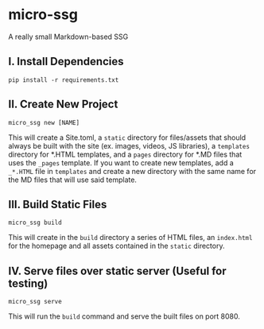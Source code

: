 # micro-ssg
A really small Markdown-based SSG

## I. Install Dependencies

`pip install -r requirements.txt`

## II. Create New Project

`micro_ssg new [NAME]` 

This will create a Site.toml, a `static` directory for files/assets that should always be built with the site (ex. images, videos, JS libraries), a `templates` directory for *.HTML templates, and a `pages` directory for *.MD files that uses the `_pages` template.
If you want to create new templates, add a `_*.HTML` file in `templates` and create a new directory with the same name for the MD files that will use said template.

## III. Build Static Files

`micro_ssg build`

This will create in the `build` directory a series of HTML files, an `index.html` for the homepage and all assets contained in the `static` directory.

## IV. Serve files over static server (Useful for testing)

`micro_ssg serve`

This will run the `build` command and serve the built files on port 8080.
